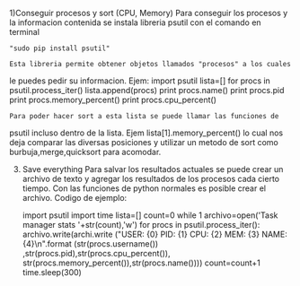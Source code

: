 1)Conseguir procesos y sort (CPU, Memory)
	Para conseguir los procesos y la informacion contenida se instala 
libreria psutil con el comando en terminal

	"sudo pip install psutil"

	Esta libreria permite obtener objetos llamados "procesos" a los cuales
le puedes pedir su informacion.
Ejem:
	import psutil
	lista=[]
	for procs in psutil.process_iter()
		lista.append(procs)
		print procs.name()
		print procs.pid
		print procs.memory_percent()
		print procs.cpu_percent()

	Para poder hacer sort a esta lista se puede llamar las funciones de
psutil incluso dentro de la lista. Ejem lista[1].memory_percent()
lo cual nos deja comparar las diversas posiciones y utilizar un metodo de sort
como burbuja,merge,quicksort para acomodar.

	
3) Save everything
	Para salvar los resultados actuales se puede crear un archivo de 
texto y agregar los resultados de los procesos cada cierto tiempo. Con las 
funciones de python normales es posible crear el archivo.
 Codigo de ejemplo:

	import psutil
	import time
	 lista=[]
	count=0
	while 1
		archivo=open('Task manager stats '+str(count),'w')
	        for procs in psutil.process_iter():
			archivo.write(archi.write
			("USER: {0} PID: {1} CPU: {2} MEM: {3} NAME:
			 {4}\n".format (str(procs.username())
			,str(procs.pid),str(procs.cpu_percent()),
			str(procs.memory_percent()),str(procs.name())))
		count=count+1
		time.sleep(300)
                    
	

